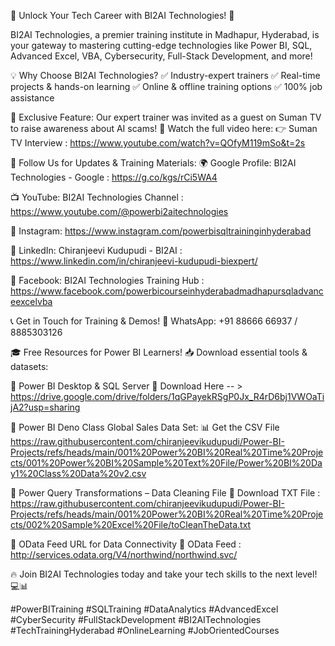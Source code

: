 🚀 Unlock Your Tech Career with BI2AI Technologies! 🎯

BI2AI Technologies, a premier training institute in Madhapur, Hyderabad, is your gateway to mastering cutting-edge technologies like Power BI, SQL, Advanced Excel, VBA, Cybersecurity, Full-Stack Development, and more!

💡 Why Choose BI2AI Technologies?
✅ Industry-expert trainers
✅ Real-time projects & hands-on learning
✅ Online & offline training options
✅ 100% job assistance

🔹 Exclusive Feature: Our expert trainer was invited as a guest on Suman TV to raise awareness about AI scams! 🎥 Watch the full video here:
👉 Suman TV Interview : https://www.youtube.com/watch?v=QOfyM119mSo&t=2s

📌 Follow Us for Updates & Training Materials:
🌍 Google Profile: BI2AI Technologies - Google : 
https://g.co/kgs/rCi5WA4

📺 YouTube: BI2AI Technologies Channel : 
https://www.youtube.com/@powerbi2aitechnologies

📸 Instagram: 
https://www.instagram.com/powerbisqltraininginhyderabad

🔗 LinkedIn: Chiranjeevi Kudupudi - BI2AI : 
https://www.linkedin.com/in/chiranjeevi-kudupudi-biexpert/

📘 Facebook: BI2AI Technologies Training Hub : 
https://www.facebook.com/powerbicourseinhyderabadmadhapursqladvanceexcelvba

📞 Get in Touch for Training & Demos!
📲 WhatsApp: +91 88666 66937 / 8885303126

🎓 Free Resources for Power BI Learners!
📥 Download essential tools & datasets: 

🔹 Power BI Desktop & SQL Server
📂 Download Here -- >  
https://drive.google.com/drive/folders/1qGPayekRSgP0Jx_R4rD6bj1VWOaTijA2?usp=sharing


🔹 Power BI Deno Class Global Sales Data Set:
📊 Get the CSV File 
https://raw.githubusercontent.com/chiranjeevikudupudi/Power-BI-Projects/refs/heads/main/001%20Power%20BI%20Real%20Time%20Projects/001%20Power%20BI%20Sample%20Text%20File/Power%20BI%20Day1%20Class%20Data%20v2.csv


🔹 Power Query Transformations – Data Cleaning File
📑 Download TXT File : 
https://raw.githubusercontent.com/chiranjeevikudupudi/Power-BI-Projects/refs/heads/main/001%20Power%20BI%20Real%20Time%20Projects/002%20Sample%20Excel%20File/toCleanTheData.txt


🔹 OData Feed URL for Data Connectivity
🔗 OData Feed : 
http://services.odata.org/V4/northwind/northwind.svc/


🔥 Join BI2AI Technologies today and take your tech skills to the next level! 💻📊

#PowerBITraining #SQLTraining #DataAnalytics #AdvancedExcel #CyberSecurity #FullStackDevelopment #BI2AITechnologies #TechTrainingHyderabad #OnlineLearning #JobOrientedCourses
